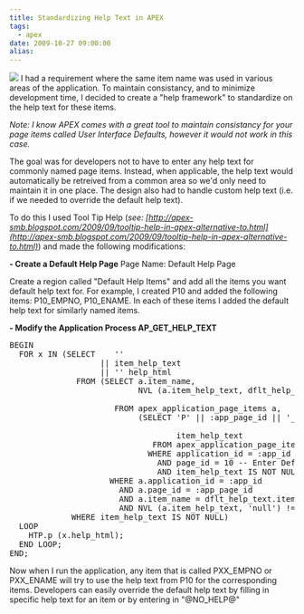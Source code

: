 ```yaml
---
title: Standardizing Help Text in APEX
tags:
  - apex
date: 2009-10-27 09:00:00
alias:
---
```


[![](http://2.bp.blogspot.com/_33EF80fk9sM/SuaEhEG5sJI/AAAAAAAADtY/62XBUIfwlE0/s200/help_key.jpg)](http://2.bp.blogspot.com/_33EF80fk9sM/SuaEhEG5sJI/AAAAAAAADtY/62XBUIfwlE0/s1600-h/help_key.jpg)
I had a requirement where the same item name was used in various areas of the application. To maintain consistancy, and to minimize development time, I decided to create a "help framework" to standardize on the help text for these items.

<span style="font-style:italic">Note: I know APEX comes with a great tool to maintain consistancy for your page items called User Interface Defaults, however it would not work in this case.</span>

The goal was for developers not to have to enter any help text for commonly named page items. Instead, when applicable, the help text would automatically be retreived from a common area so we'd only need to maintain it in one place. The design also had to handle custom help text (i.e. if we needed to override the default help text).

To do this I used Tool Tip Help (<span style="font-style:italic;">see: [http://apex-smb.blogspot.com/2009/09/tooltip-help-in-apex-alternative-to.html](http://apex-smb.blogspot.com/2009/09/tooltip-help-in-apex-alternative-to.html)</span>) and made the following modifications:

<span style="font-weight:bold;">- Create a Default Help Page</span>
Page Name: Default Help Page

Create a region called "Default Help Items" and add all the items you want default help text for. For example, I created P10 and added the following items: P10_EMPNO, P10_ENAME. In each of these items I added the default help text for similarly named items.

<span style="font-weight:bold;">- Modify the Application Process AP_GET_HELP_TEXT </span>
<pre class="brush: sql">
BEGIN
  FOR x IN (SELECT    '<span class="itemToolTip" foritem="'
                   || item_name
                   || '">'
                   || item_help_text
                   || '</span>' help_html
              FROM (SELECT a.item_name,
                           NVL (a.item_help_text, dflt_help_text.item_help_text)
                                                                           item_help_text
                      FROM apex_application_page_items a,
                           (SELECT 'P' || :app_page_id || '_' || LTRIM (item_name, 'P10_')
                                                                                item_name,
                                   item_help_text
                              FROM apex_application_page_items
                             WHERE application_id = :app_id
                               AND page_id = 10 -- Enter Default Help Page number here (and modify select statement above)
                               AND item_help_text IS NOT NULL) dflt_help_text
                     WHERE a.application_id = :app_id
                       AND a.page_id = :app_page_id
                       AND a.item_name = dflt_help_text.item_name(+)
                       AND NVL (a.item_help_text, 'null') != '@NO_HELP@')
             WHERE item_help_text IS NOT NULL)
  LOOP
    HTP.p (x.help_html);
  END LOOP;
END;
</pre>

Now when I run the application, any item that is called PXX_EMPNO or PXX_ENAME will try to use the help text from P10 for the corresponding items. Developers can easily override the default help text by filling in specific help text for an item or by entering in "@NO_HELP@"
